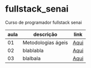 # fullstack_senai
Curso de programador fullstack senai

|aula|descrição|link|
|-|-|-|
|01|Metodologias ágeis|[Aqui](./metodologias_ageis)|
|02| blablabla|[Aqui](./aulaMarkdown.md)|
|03| blalbala|[Aqui](./aulaGit.md)|
